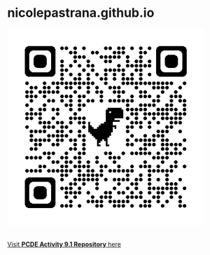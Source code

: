 # nicolepastrana.github.io
<a href="https://www.linkedin.com/in/nicolepastrana/"><img src="linkedin_qrcode.png"></a>
<br />
<br />

[Visit **PCDE Activity 9.1 Repository** here](https://nicolepastrana.github.io/PCDE-Activity-9.1/)
